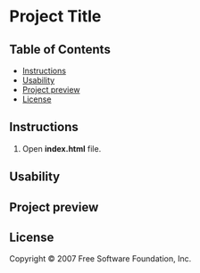# Project Title  


  
## Table of Contents  

* [Instructions](#instructions)  
* [Usability](#usability)  
* [Project preview](#project-preview)  
* [License](#License)  


## Instructions  
 
1. Open **index.html** file.   


## Usability  


## Project preview  



## License  
Copyright © 2007 Free Software Foundation, Inc.
